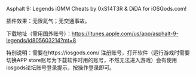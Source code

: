 Asphalt 9: Legends iGMM Cheats by 0xS14T3R & DiDA for iOSGods.com!

插件效果：无限氮气；无交通事故。

下载地址（需用国外账号）：https://itunes.apple.com/us/app/asphalt-9-legends/id805603214?mt=8

特别说明：需要在https://iosgods.com/ 注册账号，打开软件（运行游戏时需要切换APP store账号为下载软件时用的账号，不然无法进入游戏）会有使用iosgods论坛账号登录提示，按操作登录即可。
